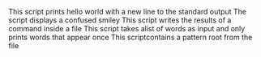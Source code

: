 This script prints hello world with a new line to the standard output
The script displays a confused smiley
This script writes the results of a command inside a file
This script takes alist of words as input and only prints words that appear once
This scriptcontains a pattern root from the file
